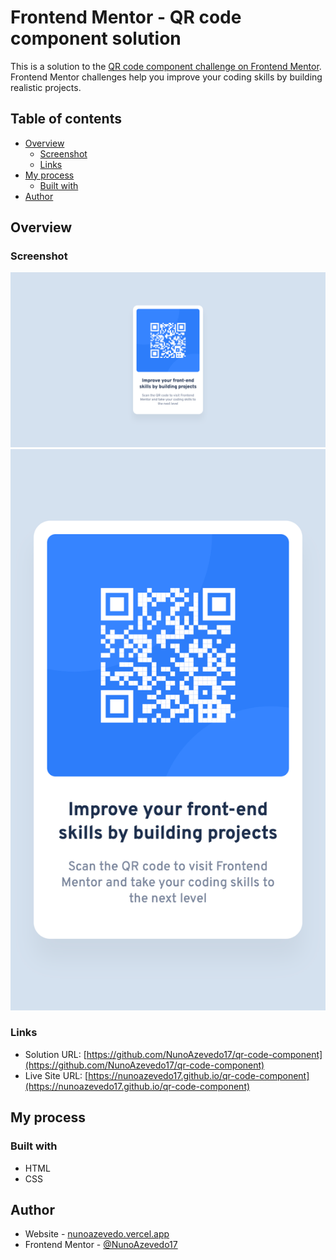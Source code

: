 # Frontend Mentor - QR code component solution

This is a solution to the [QR code component challenge on Frontend Mentor](https://www.frontendmentor.io/challenges/qr-code-component-iux_sIO_H). Frontend Mentor challenges help you improve your coding skills by building realistic projects.

## Table of contents

- [Overview](#overview)
  - [Screenshot](#screenshot)
  - [Links](#links)
- [My process](#my-process)
  - [Built with](#built-with)
- [Author](#author) 

## Overview

### Screenshot

![Desktop](./screenshots/desktop.png)
![Mobile](./screenshots/mobile.png)

### Links

- Solution URL: [https://github.com/NunoAzevedo17/qr-code-component](https://github.com/NunoAzevedo17/qr-code-component)
- Live Site URL: [https://nunoazevedo17.github.io/qr-code-component](https://nunoazevedo17.github.io/qr-code-component)

## My process

### Built with

- HTML
- CSS

## Author

- Website - [nunoazevedo.vercel.app](https://nunoazevedo.vercel.app)
- Frontend Mentor - [@NunoAzevedo17](https://www.frontendmentor.io/profile/NunoAzevedo17)
